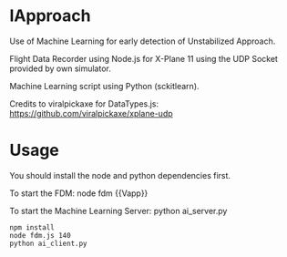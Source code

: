 # IApproach

Use of Machine Learning for early detection of Unstabilized Approach.

Flight Data Recorder using Node.js for X-Plane 11 using the UDP Socket provided by own simulator.

Machine Learning script using Python (sckitlearn).

Credits to viralpickaxe for DataTypes.js: https://github.com/viralpickaxe/xplane-udp

# Usage

You should install the node and python dependencies first.

To start the FDM: node fdm {{Vapp}}

To start the Machine Learning Server: python ai_server.py

```
npm install
node fdm.js 140
python ai_client.py
```
